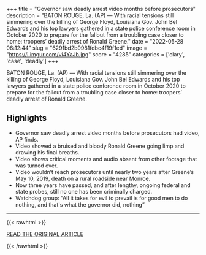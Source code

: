 +++
title = "Governor saw deadly arrest video months before prosecutors"
description = "BATON ROUGE, La. (AP) — With racial tensions still simmering over the killing of George Floyd, Louisiana Gov. John Bel Edwards and his top lawyers gathered in a state police conference room in October 2020 to prepare for the fallout from a troubling case closer to home: troopers’ deadly arrest of Ronald Greene."
date = "2022-05-28 06:12:44"
slug = "6291bd2b9981fdbc4f19f1ed"
image = "https://i.imgur.com/vi4YaJb.jpg"
score = "4285"
categories = ['clary', 'case', 'deadly']
+++

BATON ROUGE, La. (AP) — With racial tensions still simmering over the killing of George Floyd, Louisiana Gov. John Bel Edwards and his top lawyers gathered in a state police conference room in October 2020 to prepare for the fallout from a troubling case closer to home: troopers’ deadly arrest of Ronald Greene.

## Highlights

- Governor saw deadly arrest video months before prosecutors had video, AP finds.
- Video showed a bruised and bloody Ronald Greene going limp and drawing his final breaths.
- Video shows critical moments and audio absent from other footage that was turned over.
- Video wouldn’t reach prosecutors until nearly two years after Greene’s May 10, 2019, death on a rural roadside near Monroe.
- Now three years have passed, and after lengthy, ongoing federal and state probes, still no one has been criminally charged.
- Watchdog group: “All it takes for evil to prevail is for good men to do nothing, and that's what the governor did, nothing”

---

{{< rawhtml >}}
  <p class="article-category">
    <a target="_blank" href="https://apnews.com/article/death-of-ronald-greene-politics-arrests-race-and-ethnicity-racial-injustice-599fae0d1018e0632554043f4e5b8fd3">READ THE ORIGINAL ARTICLE</a>
  </p>
{{< /rawhtml >}}
